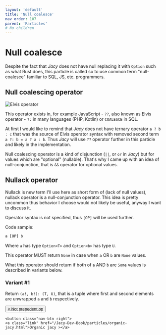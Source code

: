 ```yaml
---
layout: 'default'
title: 'Null coalesce'
nav_order: 107
parent: 'Particles'
# No children
---
```


# Null coalesce

Despite the fact that _Jacy_ does not have null replacing it with `Option` such as what Rust does, this particle is called so to use common term "null-coalesce" familiar to SQL, JS, etc. programmers.

## Null coalescing operator

![Elvis operator](https://i.stack.imgur.com/hQlrps.png)

This operator exists in, for example JavaScript - `??`, also known as Elvis operator - `?:` in many languages (PHP, Kotlin) or `COALESCE` in SQL.

At first I would like to remind that _Jacy_ does not have ternary operator `a ? b : c` that was the source of Elvis operator syntax with removed second term `a ?: b = a ? a : b`. Thus _Jacy_ will use `??` operator further in this particle and likely in the implementation.

Null coalescing operator is a kind of disjunction (`||`, or `or` in _Jacy_) but for values which are "optional" (nullable).
That's why I came up with an idea of null-conjunction, that is `&&` operator for optional values.

## Nullack operator

Nullack is new term I'll use here as short form of (lack of null values), nullack operator is a null-conjunction operator.
This idea is pretty uncommon thus behavior I choose would not likely be useful, anyway I want to discuss it.

Operator syntax is not specified, thus `[OP]` will be used further.


Code sample:
```rust
a [OP] b
```
Where `a` has type `Option<T>` and `Option<b>` has type `U`.

This operator MUST return `None` in case when `a` OR `b` are `None` values.

What this operator should return if both of `a` AND `b` are `Some` values is described in variants below.



### Variant #1

Return `(a!, b!): (T, U)`, that is a tuple where first and second elements are unwrapped `a` and `b` respectively.
<div class="nav-btn-block">
    <button class="nav-btn left">
    <a class="link" href="/Jacy-Dev-Book/particles/not-prepedent-op.html">< Not prepedent op</a>
</button>

    <button class="nav-btn right">
    <a class="link" href="/Jacy-Dev-Book/particles/organic-jacy.html">Organic jacy ></a>
</button>

</div>
